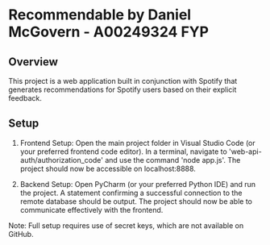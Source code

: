 # Recommendable by Daniel McGovern - A00249324 FYP


## Overview
This project is a web application built in conjunction with Spotify that generates recommendations for Spotify users based on their explicit feedback.

## Setup
1. Frontend Setup:
Open the main project folder in Visual Studio Code (or your preferred frontend code editor). In a terminal, navigate to 'web-api-auth/authorization_code' and use the command 'node app.js'.
The project should now be accessible on localhost:8888.

2. Backend Setup:
Open PyCharm (or your preferred Python IDE) and run the project. A statement confirming a successful connection to the remote database should be output.
The project should now be able to communicate effectively with the frontend.

Note: Full setup requires use of secret keys, which are not available on GitHub.
